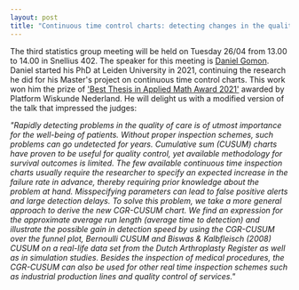 ```yaml
---
layout: post
title: "Continuous time control charts: detecting changes in the quality of care (Daniel Gomon, MSc)"
---
```


The third statistics group meeting will be held on Tuesday 26/04 from 13.00 to 14.00 in Snellius 402.
The speaker for this meeting is <a href="https://www.universiteitleiden.nl/en/staffmembers/daniel-gomon#tab-1" target="_blank">Daniel Gomon</a>.
Daniel started his PhD at Leiden University in 2021, continuing the research he did for his Master's project on continuous time control charts. 
This work won him the prize of <a href="https://platformwiskunde.nl/msc-thesisprijs/" target="_blank">'Best Thesis in Applied Math Award 2021'</a> awarded by Platform Wiskunde Nederland. 
He will delight us with a modified version of the talk that impressed the judges:

<em>
"Rapidly detecting problems in the quality of care is of utmost importance for the well-being of patients. Without proper inspection schemes, such problems can go undetected for years. Cumulative sum (CUSUM) charts have proven to be useful for quality control, yet available methodology for survival outcomes is limited. The few available continuous time inspection charts usually require the researcher to specify an expected increase in the failure rate in advance, thereby requiring prior knowledge about the problem at hand.  Misspecifying parameters can lead to false positive alerts and large detection delays. To solve this problem, we take a more general approach to derive the new CGR-CUSUM chart. We find an expression for the approximate average run length (average time to detection) and illustrate the possible gain in detection speed by using the CGR-CUSUM over the funnel plot, Bernoulli CUSUM and Biswas & Kalbfleisch (2008) CUSUM on a real-life data set from the Dutch Arthroplasty Register as well as in simulation studies. Besides the inspection of medical procedures, the CGR-CUSUM can also be used for other real time inspection schemes such as industrial production lines and quality control of services."
</em>
